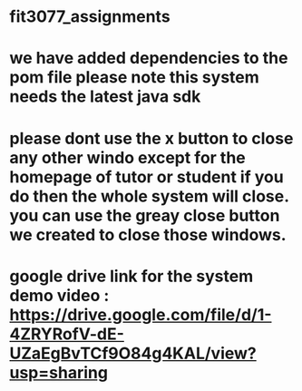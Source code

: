 # fit3077_assignments

# we have added dependencies to the pom file please note this system needs the latest java sdk

# please dont use the x button to close any other windo except for the homepage of tutor or student if you do then the whole system will close. you can use the greay close button we created to close those windows.

# google drive link for the system demo video : https://drive.google.com/file/d/1-4ZRYRofV-dE-UZaEgBvTCf9O84g4KAL/view?usp=sharing